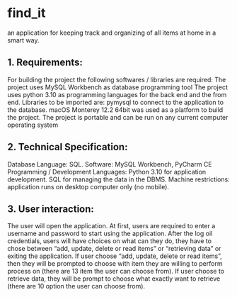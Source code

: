 # find_it
an application for keeping track and organizing of all items at home in a smart way.
## 1. Requirements:
For building the project the following softwares / libraries are required: The project uses MySQL Workbench as database programming tool
The project uses python 3.10 as programming languages for the back end and the from end.
Libraries to be imported are: pymysql to connect to the application to the database.
macOS Monterey 12.2 64bit was used as a platform to build the project. The project is portable and can be run on any current computer operating system
## 2. Technical Specification:
Database Language: SQL.
Software: MySQL Workbench, PyCharm CE
Programming / Development Languages: Python 3.10 for application development. SQL for managing the data in the DBMS.
Machine restrictions: application runs on desktop computer only (no mobile).
## 3. User interaction:
The user will open the application.
At first, users are required to enter a username and password to start using the application.
After the log oil credentials, users will have choices on what can they do, they have to chose between “add, update, delete or read items” or “retrieving data” or exiting the application.
If user choose “add, update, delete or read items”, then they will be prompted to choose with item they are willing to perform process on (there are 13 item the user can choose from).
If user choose to retrieve data, they will be prompt to choose what exactly want to retrieve (there are 10 option the user can choose from).
